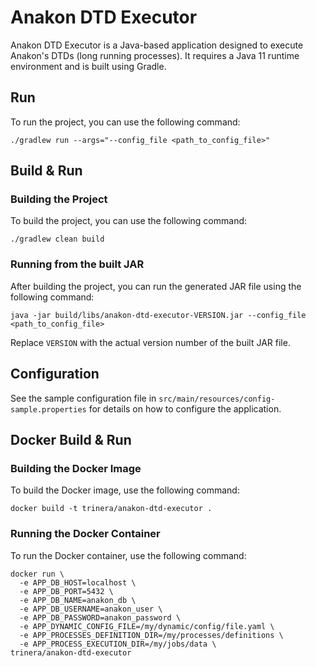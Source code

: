 # Anakon DTD Executor

Anakon DTD Executor is a Java-based application designed to execute Anakon's DTDs (long running processes).
It requires a Java 11 runtime environment and is built using Gradle.


## Run
To run the project, you can use the following command:

```shell
./gradlew run --args="--config_file <path_to_config_file>"
```

## Build & Run
### Building the Project
To build the project, you can use the following command:
```shell
./gradlew clean build
```

### Running from the built JAR
After building the project, you can run the generated JAR file using the following command:
```shell
java -jar build/libs/anakon-dtd-executor-VERSION.jar --config_file <path_to_config_file>
``` 
Replace `VERSION` with the actual version number of the built JAR file.

## Configuration
See the sample configuration file in `src/main/resources/config-sample.properties` for details on how to configure the application.

## Docker Build & Run
### Building the Docker Image
To build the Docker image, use the following command:
```shell
docker build -t trinera/anakon-dtd-executor .
```

### Running the Docker Container
To run the Docker container, use the following command:
```shell
docker run \
  -e APP_DB_HOST=localhost \
  -e APP_DB_PORT=5432 \
  -e APP_DB_NAME=anakon_db \
  -e APP_DB_USERNAME=anakon_user \
  -e APP_DB_PASSWORD=anakon_password \
  -e APP_DYNAMIC_CONFIG_FILE=/my/dynamic/config/file.yaml \
  -e APP_PROCESSES_DEFINITION_DIR=/my/processes/definitions \
  -e APP_PROCESS_EXECUTION_DIR=/my/jobs/data \
trinera/anakon-dtd-executor
```


